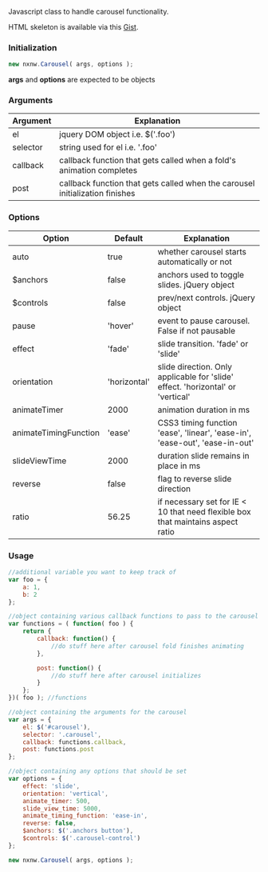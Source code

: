 Javascript class to handle carousel functionality.

HTML skeleton is available via this [Gist](https://gist.github.com/aberan/9818717).

### Initialization
```javascript
new nxnw.Carousel( args, options );
```

**args** and **options** are expected to be objects

### Arguments
Argument | Explanation
----------- | -----------
el          | jquery DOM object i.e. $('.foo')
selector    | string used for el i.e. '.foo'
callback    | callback function that gets called when a fold's animation completes
post        | callback function that gets called when the carousel initialization finishes


### Options
Option | Default | Explanation
--------------------- | ------------ | ------------------------------------------------------------------------------- |
auto                  | true         | whether carousel starts automatically or not                                    |
$anchors              | false        | anchors used to toggle slides. jQuery object                                    |
$controls             | false        | prev/next controls. jQuery object                                               |
pause                 | 'hover'      | event to pause carousel. False if not pausable                                  |
effect                | 'fade'       | slide transition. 'fade' or 'slide'                                             |
orientation           | 'horizontal' | slide direction. Only applicable for 'slide' effect. 'horizontal' or 'vertical' |
animateTimer          | 2000         | animation duration in ms                                                        |
animateTimingFunction | 'ease'       | CSS3 timing function 'ease', 'linear', 'ease-in', 'ease-out', 'ease-in-out'     |
slideViewTime         | 2000         | duration slide remains in place in ms                                           |
reverse               | false        | flag to reverse slide direction                                                 |
ratio                 | 56.25        | if necessary set for IE < 10 that need flexible box that maintains aspect ratio |

### Usage
```javascript
//additional variable you want to keep track of
var foo = {
	a: 1,
	b: 2
};

//object containing various callback functions to pass to the carousel
var functions = ( function( foo ) {
	return {
		callback: function() {
			//do stuff here after carousel fold finishes animating
		},

		post: function() {
			//do stuff here after carousel initializes
		}
	};
})( foo ); //functions

//object containing the arguments for the carousel
var args = {
	el: $('#carousel'),
	selector: '.carousel',
	callback: functions.callback,
	post: functions.post
};

//object containing any options that should be set
var options = {
	effect: 'slide',
	orientation: 'vertical',
	animate_timer: 500,
	slide_view_time: 5000,
	animate_timing_function: 'ease-in',
	reverse: false,
	$anchors: $('.anchors button'),
	$controls: $('.carousel-control')
};

new nxnw.Carousel( args, options );
```


